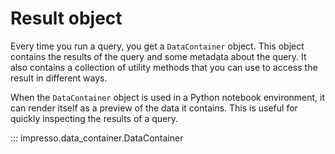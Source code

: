 # Result object

Every time you run a query, you get a `DataContainer` object. This object contains the results of the query and some metadata about the query. It also contains a collection of utility methods that you can use to access the result in different ways.

When the `DataContainer` object is used in a Python notebook environment, it can render itself as a preview of the data it contains. This is useful for quickly inspecting the results of a query.

::: impresso.data_container.DataContainer
